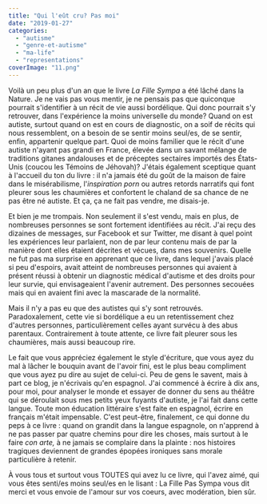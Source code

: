 ```yaml
---
title: "Qui l'eût cru? Pas moi"
date: "2019-01-27"
categories: 
  - "autisme"
  - "genre-et-autisme"
  - "ma-life"
  - "representations"
coverImage: "11.png"
---
```


  

Voilà un peu plus d'un an que le livre _La Fille Sympa_ a été lâché dans la Nature. Je ne vais pas vous mentir, je ne pensais pas que quiconque pourrait s'identifier à un récit de vie aussi bordélique. Qui donc pourrait s'y retrouver, dans l'expérience la moins universelle du monde? Quand on est autiste, surtout quand on est en cours de diagnostic, on a soif de récits qui nous ressemblent, on a besoin de se sentir moins seul/es, de se sentir, enfin, appartenir quelque part. Quoi de moins familier que le récit d'une autiste n'ayant pas grandi en France, élevée dans un savant mélange de traditions gitanes andalouses et de préceptes sectaires importés des États-Unis (coucou les Témoins de Jéhovah)? J'étais également sceptique quant à l'accueil du ton du livre : il n'a jamais été du goût de la maison de faire dans le misérabilisme, l'_inspiration porn_ ou autres retords narratifs qui font pleurer sous les chaumières et confortent le chaland de sa chance de ne pas être né autiste. Et ça, ça ne fait pas vendre, me disais-je.

Et bien je me trompais. Non seulement il s'est vendu, mais en plus, de nombreuses personnes se sont fortement identifiées au récit. J'ai reçu des dizaines de messages, sur Facebook et sur Twitter, me disant à quel point les expériences leur parlaient, non de par leur contenu mais de par la manière dont elles étaient décrites et vécues, dans mes souvenirs. Quelle ne fut pas ma surprise en apprenant que ce livre, dans lequel j'avais placé si peu d'espoirs, avait atteint de nombreuses personnes qui avaient à présent réussi à obtenir un diagnostic médical d'autisme et des droits pour leur survie, qui envisageaient l'avenir autrement. Des personnes secouées mais qui en avaient fini avec la mascarade de la normalité.

Mais il n'y a pas eu que des autistes qui s'y sont retrouvés. Paradoxalement, cette vie si bordélique a eu un retentissement chez d'autres personnes, particulièrement celles ayant survécu à des abus parentaux. Contrairement à toute attente, ce livre fait pleurer sous les chaumières, mais aussi beaucoup rire.

Le fait que vous appréciez également le style d'écriture, que vous ayez du mal à lâcher le bouquin avant de l'avoir fini, est le plus beau compliment que vous ayez pu dire au sujet de celui-ci. Peu de gens le savent, mais à part ce blog, je n'écrivais qu'en espagnol. J'ai commencé à écrire à dix ans, pour moi, pour analyser le monde et essayer de donner du sens au théâtre qui se déroulait sous mes petits yeux fuyants d'autiste, je l'ai fait dans cette langue. Toute mon éducation littéraire s'est faite en espagnol, écrire en français m'était impensable. C'est peut-être, finalement, ce qui donne du peps à ce livre : quand on grandit dans la langue espagnole, on n'apprend à ne pas passer par quatre chemins pour dire les choses, mais surtout à le faire _con arte,_ à ne jamais se complaire dans la plainte : nos histoires tragiques deviennent de grandes épopées ironiques sans morale particulière à retenir.

À vous tous et surtout vous TOUTES qui avez lu ce livre, qui l'avez aimé, qui vous êtes senti/es moins seul/es en le lisant : La Fille Pas Sympa vous dit merci et vous envoie de l'amour sur vos coeurs, avec modération, bien sûr.
